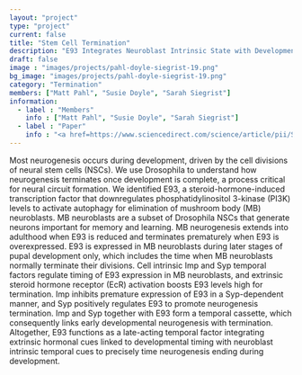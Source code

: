 ```yaml
---
layout: "project"
type: "project"
current: false
title: "Stem Cell Termination"
description: "E93 Integrates Neuroblast Intrinsic State with Developmental Time to Terminate MB Neurogenesis via Autophagy"
draft: false
image : "images/projects/pahl-doyle-siegrist-19.png"
bg_image: "images/projects/pahl-doyle-siegrist-19.png"
category: "Termination"
members: ["Matt Pahl", "Susie Doyle", "Sarah Siegrist"]
information:
  - label : "Members"
    info : ["Matt Pahl", "Susie Doyle", "Sarah Siegrist"]
  - label : "Paper"
    info : "<a href=https://www.sciencedirect.com/science/article/pii/S0960982219300685?via%3Dihub>Current Biology, Volume 29, Issue 5, 4 March 2019, Pages 750-762.e3</a>"
---
```


Most neurogenesis occurs during development, driven by the cell divisions of neural stem cells (NSCs). We use Drosophila to understand how neurogenesis terminates once development is complete, a process critical for neural circuit formation. We identified E93, a steroid-hormone-induced transcription factor that downregulates phosphatidylinositol 3-kinase (PI3K) levels to activate autophagy for elimination of mushroom body (MB) neuroblasts. MB neuroblasts are a subset of Drosophila NSCs that generate neurons important for memory and learning. MB neurogenesis extends into adulthood when E93 is reduced and terminates prematurely when E93 is overexpressed. E93 is expressed in MB neuroblasts during later stages of pupal development only, which includes the time when MB neuroblasts normally terminate their divisions. Cell intrinsic Imp and Syp temporal factors regulate timing of E93 expression in MB neuroblasts, and extrinsic steroid hormone receptor (EcR) activation boosts E93 levels high for termination. Imp inhibits premature expression of E93 in a Syp-dependent manner, and Syp positively regulates E93 to promote neurogenesis termination. Imp and Syp together with E93 form a temporal cassette, which consequently links early developmental neurogenesis with termination. Altogether, E93 functions as a late-acting temporal factor integrating extrinsic hormonal cues linked to developmental timing with neuroblast intrinsic temporal cues to precisely time neurogenesis ending during development.

